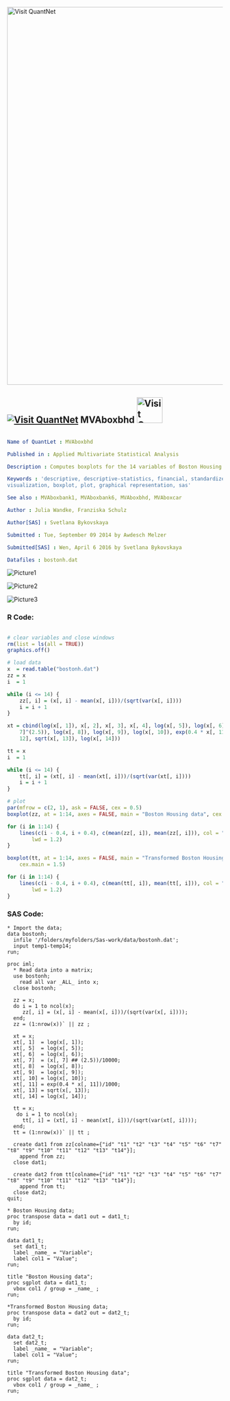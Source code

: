 
[<img src="https://github.com/QuantLet/Styleguide-and-FAQ/blob/master/pictures/banner.png" width="880" alt="Visit QuantNet">](http://quantlet.de/index.php?p=info)

## [<img src="https://github.com/QuantLet/Styleguide-and-Validation-procedure/blob/master/pictures/qloqo.png" alt="Visit QuantNet">](http://quantlet.de/) **MVAboxbhd** [<img src="https://github.com/QuantLet/Styleguide-and-Validation-procedure/blob/master/pictures/QN2.png" width="60" alt="Visit QuantNet 2.0">](http://quantlet.de/d3/ia)

```yaml

Name of QuantLet : MVAboxbhd

Published in : Applied Multivariate Statistical Analysis

Description : Computes boxplots for the 14 variables of Boston Housing data.

Keywords : 'descriptive, descriptive-statistics, financial, standardize, transformation, data
visualization, boxplot, plot, graphical representation, sas'

See also : MVAboxbank1, MVAboxbank6, MVAboxbhd, MVAboxcar

Author : Julia Wandke, Franziska Schulz

Author[SAS] : Svetlana Bykovskaya

Submitted : Tue, September 09 2014 by Awdesch Melzer

Submitted[SAS] : Wen, April 6 2016 by Svetlana Bykovskaya

Datafiles : bostonh.dat

```

![Picture1](MVAboxbhd-1.png)

![Picture2](MVAboxbhd-1_sas.png)

![Picture3](MVAboxbhd-2_sas.png)


### R Code:
```r

# clear variables and close windows
rm(list = ls(all = TRUE))
graphics.off()

# load data
x  = read.table("bostonh.dat")
zz = x
i  = 1

while (i <= 14) {
    zz[, i] = (x[, i] - mean(x[, i]))/(sqrt(var(x[, i])))
    i = i + 1
}

xt = cbind(log(x[, 1]), x[, 2], x[, 3], x[, 4], log(x[, 5]), log(x[, 6]), (x[, 
    7]^(2.5)), log(x[, 8]), log(x[, 9]), log(x[, 10]), exp(0.4 * x[, 11]), x[, 
    12], sqrt(x[, 13]), log(x[, 14]))

tt = x
i  = 1

while (i <= 14) {
    tt[, i] = (xt[, i] - mean(xt[, i]))/(sqrt(var(xt[, i])))
    i = i + 1
}

# plot
par(mfrow = c(2, 1), ask = FALSE, cex = 0.5)
boxplot(zz, at = 1:14, axes = FALSE, main = "Boston Housing data", cex.main = 1.5)

for (i in 1:14) {
    lines(c(i - 0.4, i + 0.4), c(mean(zz[, i]), mean(zz[, i])), col = "red3", lty = "dotted", 
        lwd = 1.2)
}

boxplot(tt, at = 1:14, axes = FALSE, main = "Transformed Boston Housing data", 
    cex.main = 1.5)

for (i in 1:14) {
    lines(c(i - 0.4, i + 0.4), c(mean(tt[, i]), mean(tt[, i])), col = "red3", lty = "dotted", 
        lwd = 1.2)
}
```

### SAS Code:
```sas
* Import the data;
data bostonh;
  infile '/folders/myfolders/Sas-work/data/bostonh.dat';
  input temp1-temp14;
run;

proc iml;
  * Read data into a matrix;
  use bostonh;
    read all var _ALL_ into x; 
  close bostonh;
  
  zz = x;
  do i = 1 to ncol(x);
     zz[, i] = (x[, i] - mean(x[, i]))/(sqrt(var(x[, i])));
  end;
  zz = (1:nrow(x))` || zz ;
  
  xt = x;
  xt[, 1]  = log(x[, 1]);
  xt[, 5]  = log(x[, 5]);
  xt[, 6]  = log(x[, 6]);
  xt[, 7]  = (x[, 7] ## (2.5))/10000;
  xt[, 8]  = log(x[, 8]);
  xt[, 9]  = log(x[, 9]);
  xt[, 10] = log(x[, 10]);
  xt[, 11] = exp(0.4 * x[, 11])/1000;
  xt[, 13] = sqrt(x[, 13]);
  xt[, 14] = log(x[, 14]);
  
  tt = x;
   do i = 1 to ncol(x);
     tt[, i] = (xt[, i] - mean(xt[, i]))/(sqrt(var(xt[, i])));
  end;
  tt = (1:nrow(x))` || tt ;
  
  create dat1 from zz[colname={"id" "t1" "t2" "t3" "t4" "t5" "t6" "t7" "t8" "t9" "t10" "t11" "t12" "t13" "t14"}];
    append from zz;
  close dat1;
  
  create dat2 from tt[colname={"id" "t1" "t2" "t3" "t4" "t5" "t6" "t7" "t8" "t9" "t10" "t11" "t12" "t13" "t14"}];
    append from tt;
  close dat2;  
quit;

* Boston Housing data;
proc transpose data = dat1 out = dat1_t;
  by id;
run;

data dat1_t;
  set dat1_t;
  label _name_ = "Variable";
  label col1 = "Value";
run;

title "Boston Housing data";
proc sgplot data = dat1_t;
  vbox col1 / group = _name_ ;
run;

*Transformed Boston Housing data;
proc transpose data = dat2 out = dat2_t;
  by id;
run;

data dat2_t;
  set dat2_t;
  label _name_ = "Variable";
  label col1 = "Value";
run;

title "Transformed Boston Housing data";
proc sgplot data = dat2_t;
  vbox col1 / group = _name_ ;
run;
```
